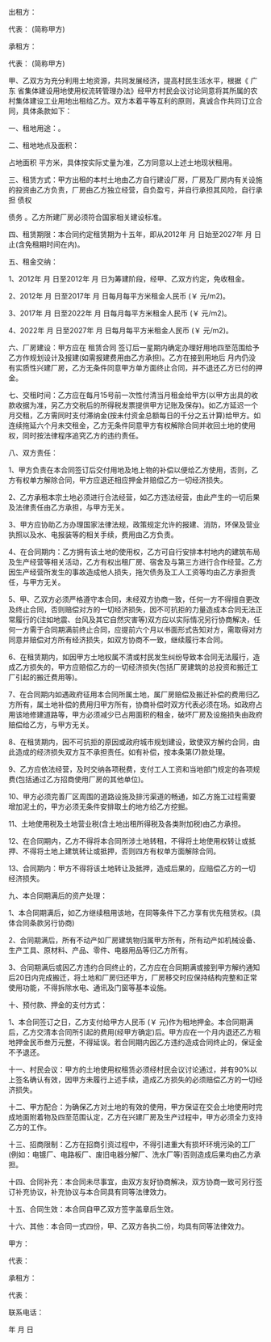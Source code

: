 
 


出租方：


代表： (简称甲方)


承租方：


代表： (简称甲方)


甲、乙双方为充分利用土地资源，共同发展经济，提高村民生活水平，根据《
广东
省集体建设用地使用权流转管理办法》经甲方村民会议讨论同意将其所属的农村集体建设工业用地出租给乙方。双方本着平等互利的原则，真诚合作共同订立合同，具体条款如下：


一、租地用途：。


二、租地地点及面积：


占地面积 平方米，具体按实际丈量为准，乙方同意以上述土地现状租用。


三、租赁方式：甲方出租的本村土地由乙方自行建设厂房，厂房及厂房内有关设施的投资由乙方负责，厂房由乙方独立经营，自负盈亏，并自行承担其风险，自行承担
债权

债务
。乙方所建厂房必须符合国家相关建设标准。


四、租赁期限：本合同约定租赁期为十五年，即从2012年 月 日始至2027年 月 日止(含免租期时间在内)。


五、租金交纳：


1、2012年 月 日至2012年 月 日为筹建阶段，经甲、乙双方约定，免收租金。


2、2012年 月 日至2017年 月 日每月每平方米租金人民币 (￥ 元/m2)。


3、2017年 月 日至2022年 月 日每月每平方米租金人民币 (￥ 元/m2)。


4、2022年 月 日至2027年 月 日每月每平方米租金人民币 (￥ 元/m2)。


六、厂房建设：甲方应在
租赁合同
签订后一星期内确定办理好用地四至范围给予乙方作规划设计及报建(如需报建费用由乙方承担)。乙方在接到用地后 月内仍没有实质性兴建厂房，乙方无条件同意甲方单方面终止合同，并不退还乙方已付的押金。


七、交租时间：乙方应在每月15号前一次性付清当月租金给甲方(以甲方出具的收款收据为准，另乙方交税后的所得税发票提供甲方记账及保存)。如乙方延迟一个月交租，乙方需同时支付滞纳金(按未付资金总额每日的千分之五计算)给甲方。如连续拖延六个月未交租金，乙方无条件同意甲方有权解除合同并收回土地的使用权，同时按法律程序追究乙方的违约责任。


八、双方责任：


1、甲方负责在本合同签订后交付用地及地上物的补偿以便给乙方使用，否则，乙方有权单方解除合同，甲方应退还相应押金并赔偿乙方一切经济损失。


2、乙方承租本宗土地必须进行合法经营，如乙方违法经营，由此产生的一切后果及法律责任由乙方承担，与甲方无关。


3、甲方应协助乙方办理国家法律法规，政策规定允许的报建、消防，环保及营业执照以及水、电报装等的相关手续，费用由乙方负责。


4、在合同期内：乙方拥有该土地的使用权，乙方可自行安排本村地内的建筑布局及生产经营等相关活动，乙方有权出租厂房、宿舍及与第三方进行合作经营。乙方因生产经营所发生的事故造成他人损失，拖欠债务及工人工资等均由乙方承担责任，与甲方无关。


5、甲、乙双方必须严格遵守本合同，未经双方协商一致，任何一方不得擅自更改及终止合同，否则赔偿对方的一切经济损失，因不可抗拒的力量造成本合同无法正常履行的(注如地震、台风及其它自然灾害等)双方应以实际情况另行协商解决，任何一方需于合同期满前终止合同，应提前六个月以书面形式告知对方，需取得对方同意并赔偿对方所有经济损失，如双方协商不一致，继续履行本合同。


6、在租赁期内，如因甲方土地权属不清或村民发生纠纷导致本合同无法履行，造成乙方损失的，甲方应赔偿乙方的一切经济损失(包括厂房建筑的总投资和搬迁工厂引起的搬迁费用等)。


7、在合同期内如遇政府征用本合同所属土地，属厂房赔偿及搬迁补偿的费用归乙方所有，属土地补偿的费用归甲方所有，协商补偿时双方代表必须在场。如政府占用该地修建道路等，甲方必须减少已占用面积的租金，破坏厂房及设施损失由政府赔偿给乙方，与甲方无关。


8、在租赁期内，因不可抗拒的原因或政府城市规划建设，致使双方解约合同，由此造成的经济损失双方互不承担责任。如有补偿，按本条第(7)款处理。


9、乙方应依法经营，及时交纳各项税费，支付工人工资和当地部门规定的各项规费(包括通过乙方招商使用厂房的其他单位)。


10、甲方必须完善厂区周围的道路设施及排污渠道的畅通，如乙方施工过程需要增加泥土的，甲方必须无条件安排取土的地方给乙方挖掘。


11、土地使用税及土地营业税(含土地出租所得税及各类附加税)由乙方承担。


12、在合同期内，乙方不得将本合同所涉土地转租，不得将土地使用权转让或抵押、不得将土地上建筑转让或抵押，否则四方有权单方面解除合同。


13、合同期内：甲方不得将该土地转让及抵押，造成后果的，应赔偿乙方的一切经济损失。


九、本合同期满后的资产处理：


1、本合同期满后，如乙方继续租用该地，在同等条件下乙方享有优先租赁权。(具体合同条款另行协商)


2、合同期满后，所有不动产如厂房建筑物归属甲方所有，所有动产如机械设备、生产工具、原材料、产品、零件、电器用品等归乙方所有。


3、合同期满后或因乙方违约合同终止的，乙方应在合同期满或接到甲方解约通知后20日内完成搬迁，将土地和厂房归还甲方，厂房移交时应保持结构完整和正常使用功能，不得拆除水电、通讯及门窗等基本设施。


十、预付款、押金的支付方式：


1、本合同签订之日，乙方支付给甲方人民币 (￥ 元)作为租地押金。本合同期满后，乙方交清本合同所引起的费用(经甲方确定)后。甲方应在一个月内退还乙方租地押金民币叁万元整，不得延误。若合同期内因乙方违约造成合同终止的，保证金不予退还。


十一、村民会议：甲方的土地使用权租赁必须经村民会议讨论通过，并有90%以上签名确认有效，因甲方未履行上述手续，造成乙方损失的必须赔偿乙方的一切经济损失。


十二、甲方配合：为确保乙方对土地的有效的使用，甲方保证在交会土地使用时完成地面附着物及四至范围认定，乙方在兴建厂房及生产过程中，甲方必须全力支持乙方的工作。


十三、招商限制：乙方在招商引资过程中，不得引进重大有损坏环境污染的工厂(例如：电镀厂、电路板厂、废旧电器分解厂、洗水厂等)否则造成后果均由乙方承担。


十四、合同补充：本合同未尽事宜，由双方友好协商解决，双方协商一致可另行签订补充协议，补充协议与本合同具有同等法律效力。


十五、合同生效：本合同自甲乙双方签字盖章后生效。


十六、其他：本合同一式四份，甲、乙双方各执二份，均具有同等法律效力。


甲方：


代表：


承租方：


代表：


联系电话：


年 月 日
 


 

 
 
 
 
 
  


  
 

  


  


  
 
 
 
 

